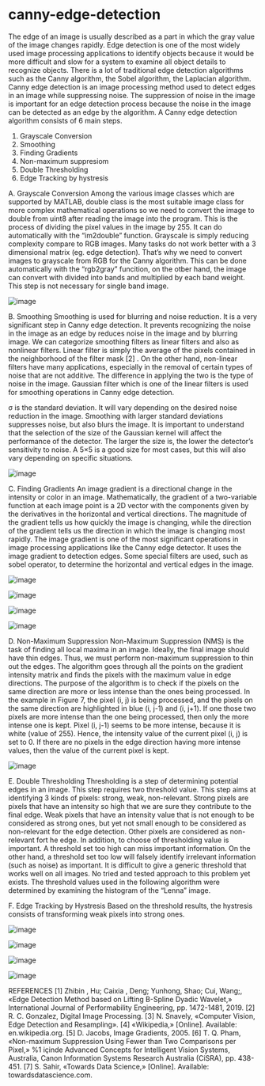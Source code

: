 # canny-edge-detection

The edge of an image is usually described as a part in which the gray value of the image changes rapidly. Edge detection is one of the most widely used image processing applications to identify objects because it would be more difficult and slow for a system to examine all object details to recognize objects. There is a lot of traditional edge detection algorithms such as the Canny algorithm, the Sobel algorithm, the Laplacian algorithm. Canny edge detection is an image processing method used to detect edges in an image while suppressing noise. The suppression of noise in the image is important for an edge detection process because the noise in the image can be detected as an edge by the algorithm. A Canny edge detection algorithm consists of 6 main steps.

1. Grayscale Conversion
2. Smoothing
3. Finding Gradients
4. Non-maximum suppresiom
5. Double Thresholding
6. Edge Tracking by hystresis

A. Grayscale Conversion
Among the various image classes which are supported by MATLAB, double class is the most suitable image class for more complex mathematical operations so we need to convert the image to double from uint8 after reading the image into the program. This is the process of dividing the pixel values in the image by 255. It can do automatically with the “im2double” function. Grayscale is simply reducing complexity compare to RGB images. Many tasks do not work better with a 3 dimensional matrix (eg. edge detection). That’s why we need to convert images to grayscale from RGB for the Canny algorithm. This can be done automatically with the “rgb2gray” funcition, on the otber hand, the image can convert with divided into bands and multiplied by each band weight. This step is not necessary for single band image.

![image](https://github.com/sevvaldurmazbilek/canny-edge-detection/assets/59259659/5076ee8f-07e4-490e-b9c7-2fbb3fe525ce)

B. Smoothing
Smoothing is used for blurring and noise reduction. It is a very significant step in Canny edge detection. It prevents recognizing the noise in the image as an edge by reduces noise in the image and by blurring image. We can categorize smoothing filters as linear filters and also as nonlinear filters. Linear filter is simply the average of the pixels contained in the neighborhood of the filter mask [2] . On the other hand, non-linear filters have many applications, especially in the removal of certain types of noise that are not additive. The difference in applying the two is the type of noise in the image. Gaussian filter which is one of the linear filters is used for smoothing operations in Canny edge detection.

σ is the standard deviation. It will vary depending on the desired noise reduction in the image. Smoothing with larger standard deviations suppresses noise, but also blurs the image. It is important to understand that the selection of the size of the Gaussian kernel will affect the performance of the detector. The larger the size is, the lower the detector’s sensitivity to noise. A 5×5 is a good size for most cases, but this will also vary depending on specific situations.

![image](https://github.com/sevvaldurmazbilek/canny-edge-detection/assets/59259659/136b8489-3609-47f3-b105-3b2a632342de)

C. Finding Gradients
An image gradient is a directional change in the intensity or color in an image. Mathematically, the gradient of a two-variable function at each image point is a 2D vector with the components given by the derivatives in the horizontal and vertical directions. The magnitude of the gradient tells us how quickly the image is changing, while the direction of the gradient tells us the direction in which the image is changing most rapidly. The image gradient is one of the most significant operations in image processing applications like the Canny edge detector. It uses the image gradient to detection edges. Some special filters are used, such as sobel operator, to determine the horizontal and vertical edges in the image.

![image](https://github.com/sevvaldurmazbilek/canny-edge-detection/assets/59259659/b9e00cc3-f857-40cf-8944-ed4e8f524119)

![image](https://github.com/sevvaldurmazbilek/canny-edge-detection/assets/59259659/27a3858b-fa8a-4fd1-a9c1-33e9f04b9a22)

![image](https://github.com/sevvaldurmazbilek/canny-edge-detection/assets/59259659/20d00577-2263-4293-9dc0-9d19cb542610)

![image](https://github.com/sevvaldurmazbilek/canny-edge-detection/assets/59259659/460a70af-c0e8-4f05-83e8-36a4a35a1209)

D. Non-Maximum Suppression
Non-Maximum Suppression (NMS) is the task of finding all local maxima in an image. Ideally, the final image should have thin edges. Thus, we must perform non-maximum suppression to thin out the edges. The algorithm goes through all the points on the gradient intensity matrix and finds the pixels with the maximum value in edge directions. The purpose of the algorithm is to check if the pixels on the same direction are more or less intense than the ones being processed. In the example in Figure 7, the pixel (i, j) is being processed, and the pixels on the same direction are highlighted in blue (i, j-1) and (i, j+1). If one those two pixels are more intense than the one being processed, then only the more intense one is kept. Pixel (i, j-1) seems to be more intense, because it is white (value of 255). Hence, the intensity value of the current pixel (i, j) is set to 0. If there are no pixels in the edge direction having more intense values, then the value of the current pixel is kept.

![image](https://github.com/sevvaldurmazbilek/canny-edge-detection/assets/59259659/25c86e78-100b-4c44-ade1-7a72b88525dd)

E. Double Thresholding
Thresholding is a step of determining potential edges in an image. This step requires two threshold value. This step aims at identifying 3 kinds of pixels: strong, weak, non-relevant. Strong pixels are pixels that have an intensity so high that we are sure they contribute to the final edge. Weak pixels that have an intensity value that is not enough to be considered as strong ones, but yet not small enough to be considered as non-relevant for the edge detection. Other pixels are considered as non-relevant fort he edge. In addition, to choose of thresholding value is important. A threshold set too high can miss important information. On the other hand, a threshold set too low will falsely identify irrelevant information (such as noise) as important. It is difficult to give a generic threshold that works well on all images. No tried and tested approach to this problem yet exists. The threshold values used in the following algorithm were determined by examining the histogram of the “Lenna” image.

F. Edge Tracking by Hystresis
Based on the threshold results, the hystresis consists of transforming weak pixels into strong ones.

![image](https://github.com/sevvaldurmazbilek/canny-edge-detection/assets/59259659/844f73dc-1d06-4e60-9b61-06161e161807)

![image](https://github.com/sevvaldurmazbilek/canny-edge-detection/assets/59259659/9325b293-ce0b-4a7f-af8d-5bd14f6fa799)

![image](https://github.com/sevvaldurmazbilek/canny-edge-detection/assets/59259659/5abdacd3-9fc8-47df-ac76-0839b27bac49)

![image](https://github.com/sevvaldurmazbilek/canny-edge-detection/assets/59259659/62d09052-455f-4bf8-9165-075e282c6984)

REFERENCES
[1] Zhibin , Hu; Caixia , Deng; Yunhong, Shao; Cui, Wang;, «Edge Detection Method based on Lifting B-Spline Dyadic Wavelet,» International Journal of Performability Engineering, pp. 1472-1481, 2019.
[2] R. C. Gonzalez, Digital Image Processing.
[3] N. Snavely, «Computer Vision, Edge Detection and Resampling».
[4] «Wikipedia,» [Online]. Available: en.wikipedia.org.
[5] D. Jacobs, Image Gradients, 2005.
[6] T. Q. Pham, «Non-maximum Suppression Using Fewer than Two Comparisons per Pixel,» %1 içinde Advanced Concepts for Intelligent Vision Systems, Australia, Canon Information Systems Research Australia (CiSRA), pp. 438-451.
[7] S. Sahir, «Towards Data Science,» [Online]. Available: towardsdatascience.com.




